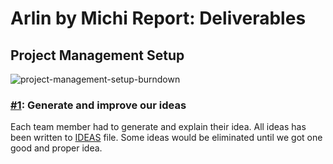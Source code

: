 # Arlin by Michi Report: Deliverables

## Project Management Setup

![project-management-setup-burndown](https://cloud.githubusercontent.com/assets/4652284/14761132/9b7bb4bc-0981-11e6-9430-08266af85288.png)

### [#1](https://github.com/gunadarma-academy/asde-michi/issues/1): Generate and improve our ideas
Each team member had to generate and explain their idea. All ideas has been written to [IDEAS](docs/IDEAS.markdown) file. Some ideas would be eliminated until we got one good and proper idea.
